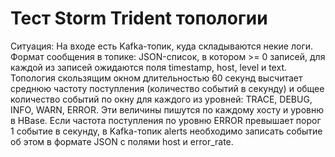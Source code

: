 # Тест Storm Trident топологии
Ситуация:
На входе есть Kafka-топик, куда складываются некие логи. Формат сообщения в топике: JSON-список, в котором >= 0 записей, для каждой из записей ожидаются поля timestamp, host, level и text.
Топология скользящим окном длительностью 60 секунд высчитает среднюю частоту поступления (количество событий в секунду) и общее количество событий по окну для каждого из уровней: TRACE, DEBUG, INFO, WARN, ERROR. Эти величины пишутся по каждому хосту и уровню в HBase.
Если частота поступления по уровню ERROR превышает порог 1 событие в секунду, в Kafka-топик alerts необходимо записать событие об этом в формате JSON с полями host и error_rate.
